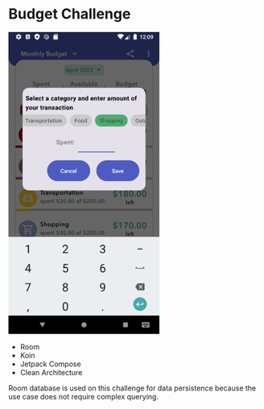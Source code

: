 # Budget Challenge

<img src="https://github.com/migc2099/budgetchallenge/blob/main/budgetscreen.gif" width="300"/>

- Room
- Koin
- Jetpack Compose
- Clean Architecture

Room database is used on this challenge for data persistence because the use case does not require complex querying.
